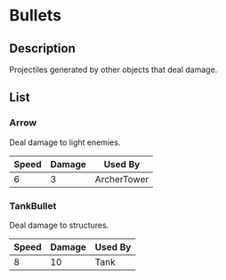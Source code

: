 # Bullets

## Description

Projectiles generated by other objects that deal damage.

## List

### Arrow

Deal damage to light enemies.

| Speed | Damage | Used By     |
| ----- | ------ | ----------- |
| 6     | 3      | ArcherTower |

### TankBullet

Deal damage to structures.

| Speed | Damage | Used By |
| ----- | ------ | ------- |
| 8     | 10     | Tank    |
